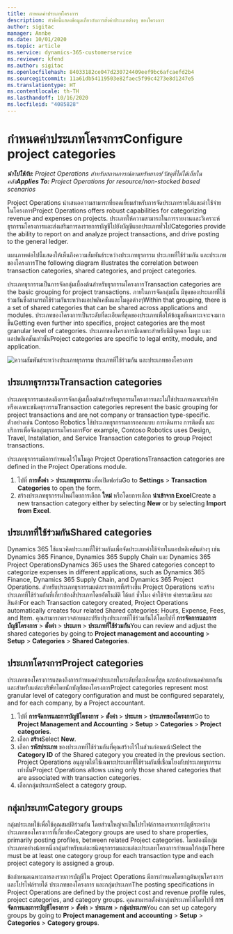 ```yaml
---
title: กำหนดค่าประเภทโครงการ
description: หัวข้อนี้แสดงข้อมูลเกี่ยวกับการตั้งค่าประเภทต่างๆ ของโครงการ
author: sigitac
manager: Annbe
ms.date: 10/01/2020
ms.topic: article
ms.service: dynamics-365-customerservice
ms.reviewer: kfend
ms.author: sigitac
ms.openlocfilehash: 84033182ce047d230724409eef9bc6afcaefd2b4
ms.sourcegitcommit: 11a61db54119503e82faec5f99c4273e8d1247e5
ms.translationtype: HT
ms.contentlocale: th-TH
ms.lasthandoff: 10/16/2020
ms.locfileid: "4085828"
---
```

# <a name="configure-project-categories"></a><span data-ttu-id="cc98f-103">กำหนดค่าประเภทโครงการ</span><span class="sxs-lookup"><span data-stu-id="cc98f-103">Configure project categories</span></span>

<span data-ttu-id="cc98f-104">_**นำไปใช้กับ:** Project Operations สำหรับสถานการณ์ตามทรัพยากร/วัสดุที่ไม่ได้เก็บในคลัง_</span><span class="sxs-lookup"><span data-stu-id="cc98f-104">_**Applies To:** Project Operations for resource/non-stocked based scenarios_</span></span>

<span data-ttu-id="cc98f-105">Project Operations นำเสนอความสามารถที่ยอดเยี่ยมสำหรับการจัดประเภทรายได้และค่าใช้จ่ายในโครงการ</span><span class="sxs-lookup"><span data-stu-id="cc98f-105">Project Operations offers robust capabilities for categorizing revenue and expenses on projects.</span></span> <span data-ttu-id="cc98f-106">ประเภทให้ความสามารถในการรายงานและวิเคราะห์ธุรกรรมโครงการและส่งเสริมการลงรายการบัญชีไปยังบัญชีแยกประเภททั่วไป</span><span class="sxs-lookup"><span data-stu-id="cc98f-106">Categories provide the ability to report on and analyze project transactions, and drive posting to the general ledger.</span></span>

<span data-ttu-id="cc98f-107">แผนภาพต่อไปนี้แสดงให้เห็นถึงความสัมพันธ์ระหว่างประเภทธุรกรรม ประเภทที่ใช้ร่วมกัน และประเภทของโครงการ</span><span class="sxs-lookup"><span data-stu-id="cc98f-107">The following diagram illustrates the correlation between transaction categories, shared categories, and project categories.</span></span> 

<span data-ttu-id="cc98f-108">ประเภทธุรกรรมเป็นการจัดกลุ่มเบื้องต้นสำหรับธุรกรรมโครงการ</span><span class="sxs-lookup"><span data-stu-id="cc98f-108">Transaction categories are the basic grouping for project transactions.</span></span> <span data-ttu-id="cc98f-109">ภายในการจัดกลุ่มนั้น มีชุดของประเภทที่ใช้ร่วมกันซึ่งสามารถใช้ร่วมกันระหว่างแอปพลิเคชันและโมดูลต่างๆ</span><span class="sxs-lookup"><span data-stu-id="cc98f-109">Within that grouping, there is a set of shared categories that can be shared across applications and modules.</span></span> <span data-ttu-id="cc98f-110">ประเภทของโครงการเป็นระดับที่ละเอียดที่สุดของประเภทเพื่อให้ข้อมูลที่เฉพาะเจาะจงมากขึ้น</span><span class="sxs-lookup"><span data-stu-id="cc98f-110">Getting even further into specifics, project categories are the most granular level of categories.</span></span> <span data-ttu-id="cc98f-111">ประเภทของโครงการมีเฉพาะสำหรับนิติบุคคล โมดูล และแอปพลิเคชันเท่านั้น</span><span class="sxs-lookup"><span data-stu-id="cc98f-111">Project categories are specific to legal entity, module, and application.</span></span>

![ความสัมพันธ์ระหว่างประเภทธุรกรรม ประเภทที่ใช้ร่วมกัน และประเภทของโครงการ](media/project-categories.png)

## <a name="transaction-categories"></a><span data-ttu-id="cc98f-113">ประเภทธุรกรรม</span><span class="sxs-lookup"><span data-stu-id="cc98f-113">Transaction categories</span></span>

<span data-ttu-id="cc98f-114">ประเภทธุรกรรมแสดงถึงการจัดกลุ่มเบื้องต้นสำหรับธุรกรรมโครงการและไม่ใช่ประเภทเฉพาะบริษัทหรือเฉพาะชนิดธุรกรรม</span><span class="sxs-lookup"><span data-stu-id="cc98f-114">Transaction categories represent the basic grouping for project transactions and are not company or transaction type-specific.</span></span> <span data-ttu-id="cc98f-115">ตัวอย่างเช่น Contoso Robotics ใช้ประเภทธุรกรรมการออกแบบ การเดินทาง การติดตั้ง และบริการเพื่อจัดกลุ่มธุรกรรมโครงการ</span><span class="sxs-lookup"><span data-stu-id="cc98f-115">For example, Contoso Robotics uses Design, Travel, Installation, and Service Transaction categories to group Project transactions.</span></span>

<span data-ttu-id="cc98f-116">ประเภทธุรกรรมมีการกำหนดไว้ในโมดูล Project Operations</span><span class="sxs-lookup"><span data-stu-id="cc98f-116">Transaction categories are defined in the Project Operations module.</span></span> 
1. <span data-ttu-id="cc98f-117">ไปที่ **การตั้งค่า** \> **ประเภทธุรกรรม** เพื่อเปิดฟอร์ม</span><span class="sxs-lookup"><span data-stu-id="cc98f-117">Go to **Settings** \> **Transaction Categories** to open the form.</span></span> 
2. <span data-ttu-id="cc98f-118">สร้างประเภทธุรกรรมใหม่โดยการเลือก **ใหม่** หรือโดยการเลือก **นำเข้าจาก Excel**</span><span class="sxs-lookup"><span data-stu-id="cc98f-118">Create a new transaction category either by selecting **New** or by selecting **Import from Excel**.</span></span>

## <a name="shared-categories"></a><span data-ttu-id="cc98f-119">ประเภทที่ใช้ร่วมกัน</span><span class="sxs-lookup"><span data-stu-id="cc98f-119">Shared categories</span></span>

<span data-ttu-id="cc98f-120">Dynamics 365 ใช้แนวคิดประเภทที่ใช้ร่วมกันเพื่อจัดประเภทค่าใช้จ่ายในแอปพลิเคชันต่างๆ เช่น Dynamics 365 Finance, Dynamics 365 Supply Chain และ Dynamics 365 Project Operations</span><span class="sxs-lookup"><span data-stu-id="cc98f-120">Dynamics 365 uses the Shared categories concept to categorize expenses in different applications, such as Dynamics 365 Finance, Dynamics 365 Supply Chain, and Dynamics 365 Project Operations.</span></span> <span data-ttu-id="cc98f-121">สำหรับประเภทธุรกรรมแต่ละรายการที่สร้างขึ้น Project Operations จะสร้างประเภทที่ใช้ร่วมกันที่เกี่ยวข้องสี่ประเภทโดยอัตโนมัติ ได้แก่ ชั่วโมง ค่าใช้จ่าย ค่าธรรมเนียม และสินค้า</span><span class="sxs-lookup"><span data-stu-id="cc98f-121">For each Transaction category created, Project Operations automatically creates four related Shared categories: Hours, Expense, Fees, and Item.</span></span> <span data-ttu-id="cc98f-122">คุณสามารถตรวจสอบและปรับปรุงประเภทที่ใช้ร่วมกันได้โดยไปที่ **การจัดการและการบัญชีโครงการ** \> **ตั้งค่า** \> **ประเภท** \> **ประเภทที่ใช้ร่วมกัน**</span><span class="sxs-lookup"><span data-stu-id="cc98f-122">You can review and adjust the shared categories by going to **Project management and accounting** \> **Setup** \> **Categories** \> **Shared Categories**.</span></span>

## <a name="project-categories"></a><span data-ttu-id="cc98f-123">ประเภทโครงการ</span><span class="sxs-lookup"><span data-stu-id="cc98f-123">Project categories</span></span>

<span data-ttu-id="cc98f-124">ประเภทของโครงการแสดงถึงการกำหนดค่าประเภทในระดับที่ละเอียดที่สุด และต้องกำหนดค่าแยกกัน และสำหรับแต่ละบริษัทโดยนักบัญชีของโครงการ</span><span class="sxs-lookup"><span data-stu-id="cc98f-124">Project categories represent most granular level of category configuration and must be configured separately, and for each company, by a Project accountant.</span></span>

1. <span data-ttu-id="cc98f-125">ไปที่ **การจัดการและการบัญชีโครงการ** \> **ตั้งค่า** \> **ประเภท** \> **ประเภทของโครงการ**</span><span class="sxs-lookup"><span data-stu-id="cc98f-125">Go to **Project Management and Accounting** \> **Setup** \> **Categories** \> **Project categories**.</span></span>
2. <span data-ttu-id="cc98f-126">เลือก **สร้าง**</span><span class="sxs-lookup"><span data-stu-id="cc98f-126">Select **New**.</span></span>
3. <span data-ttu-id="cc98f-127">เลือก **รหัสประเภท** ของประเภทที่ใช้ร่วมกันที่คุณสร้างไว้ในส่วนก่อนหน้า</span><span class="sxs-lookup"><span data-stu-id="cc98f-127">Select the **Category ID** of the Shared category you created in the previous section.</span></span> <span data-ttu-id="cc98f-128">Project Operations อนุญาตให้ใช้เฉพาะประเภทที่ใช้ร่วมกันที่เชื่อมโยงกับประเภทธุรกรรมเท่านั้น</span><span class="sxs-lookup"><span data-stu-id="cc98f-128">Project Operations allows using only those shared categories that are associated with transaction categories.</span></span>
4. <span data-ttu-id="cc98f-129">เลือกกลุ่มประเภท</span><span class="sxs-lookup"><span data-stu-id="cc98f-129">Select a category group.</span></span>

## <a name="category-groups"></a><span data-ttu-id="cc98f-130">กลุ่มประเภท</span><span class="sxs-lookup"><span data-stu-id="cc98f-130">Category groups</span></span>

<span data-ttu-id="cc98f-131">กลุ่มประเภทใช้เพื่อใช้คุณสมบัติร่วมกัน โดยส่วนใหญ่จะเป็นโปรไฟล์การลงรายการบัญชีระหว่างประเภทของโครงการที่เกี่ยวข้อง</span><span class="sxs-lookup"><span data-stu-id="cc98f-131">Category groups are used to share properties, primarily posting profiles, between related Project categories.</span></span> <span data-ttu-id="cc98f-132">โดยต้องมีกลุ่มประเภทอย่างน้อยหนึ่งกลุ่มสำหรับแต่ละชนิดธุรกรรมและแต่ละประเภทโครงการกำหนดให้กลุ่ม</span><span class="sxs-lookup"><span data-stu-id="cc98f-132">There must be at least one category group for each transaction type and each project category is assigned a group.</span></span>

<span data-ttu-id="cc98f-133">ข้อกำหนดเฉพาะการลงรายการบัญชีใน Project Operations มีการกำหนดโดยกฎต้นทุนโครงการและโปรไฟล์รายได้ ประเภทของโครงการ และกลุ่มประเภท</span><span class="sxs-lookup"><span data-stu-id="cc98f-133">The posting specifications in Project Operations are defined by the project cost and revenue profile rules, project categories, and category groups.</span></span> <span data-ttu-id="cc98f-134">คุณสามารถตั้งค่ากลุ่มประเภทได้โดยไปที่ **การจัดการและการบัญชีโครงการ** \> **ตั้งค่า** \> **ประเภท** \> **กลุ่มประเภท**</span><span class="sxs-lookup"><span data-stu-id="cc98f-134">You can set up category groups by going to **Project management and accounting** \> **Setup** \> **Categories** \> **Category groups**.</span></span>

